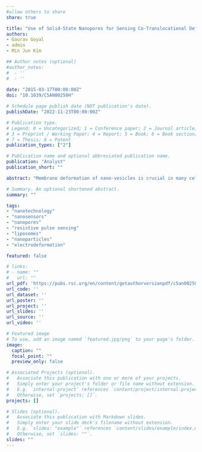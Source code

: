 ```yaml
---
#allow others to share
share: true

title: "Use of Solid-State Nanopores for Sensing Co-Translocational Deformation of Nano-Liposomes"
authors:
- Gaurav Goyal
- admin
- Min Jun Kim

## Author notes (optional)
#author_notes:
#  - ''
#  - ''
  
date: "2015-03-17T00:00:00Z"
doi: "10.1039/C5AN00250H"

# Schedule page publish date (NOT publication's date).
publishDate: "2022-11-23T00:00:00Z"

# Publication type.
# Legend: 0 = Uncategorized; 1 = Conference paper; 2 = Journal article;
# 3 = Preprint / Working Paper; 4 = Report; 5 = Book; 6 = Book section;
# 7 = Thesis; 8 = Patent
publication_types: ["2"]

# Publication name and optional abbreviated publication name.
publication: "Analyst"
publication_short: ""

abstract: "Membrane deformation of nano-vesicles is crucial in many cellular processes such as virus entry into the host cell, membrane fusion, and endo- and exocytosis; however, studying the deformation of sub-100 nm soft vesicles is very challenging using the conventional techniques. In this paper, we report detecting co-translocational deformation of individual 1,2-dioleoyl-sn-glycero-3-phosphocholine (DOPC) nano-liposomes using solid-state nanopores. Electrokinetic translocation through the nanopore caused the soft DOPC liposomes (85 nm diameter) to change their shape, which we attribute to the strong electric field strength and physical confinement inside the pore. The experiments were performed at varying transmembrane voltages and the deformation was observed to mount up with increasing applied voltage and followed an exponential trend. Numerical simulations were performed to simulate the concentrated electric field strength inside the nanopore and a field strength of 14 kV cm−1 (at 600 mV applied voltage) was achieved at the pore center. The electric field strength inside the nanopore is much higher than the field strength known to cause deformation of 15–30 μm giant membrane vesicles. As a control, we also performed experiments with rigid polystyrene beads that did not show any deformation during translocation events, which further established our hypothesis of co-translocational deformation of liposomes. Our technique presents an innovative and high throughput means for investigating deformation behavior of soft nano-vesicles."

# Summary. An optional shortened abstract.
summary: ""

tags:
- "nanotechnology"
- "nanosensors"
- "nanopores"
- "resistive pulse sensing"
- "liposomes"
- "nanoparticles"
- "electrodeformation"

featured: false

# links:
# - name: ""
#   url: ""
url_pdf: 'https://pubs.rsc.org/en/content/getauthorversionpdf/c5an00250h'
url_code: ''
url_dataset: ''
url_poster: ''
url_project: ''
url_slides: ''
url_source: ''
url_video: ''

# Featured image
# To use, add an image named `featured.jpg/png` to your page's folder. 
image:
  caption: ""
  focal_point: ""
  preview_only: false

# Associated Projects (optional).
#   Associate this publication with one or more of your projects.
#   Simply enter your project's folder or file name without extension.
#   E.g. `internal-project` references `content/project/internal-project/index.md`.
#   Otherwise, set `projects: []`.
projects: []

# Slides (optional).
#   Associate this publication with Markdown slides.
#   Simply enter your slide deck's filename without extension.
#   E.g. `slides: "example"` references `content/slides/example/index.md`.
#   Otherwise, set `slides: ""`.
slides: ""
---
```

